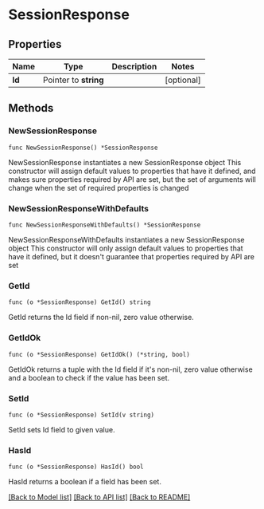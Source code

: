 # SessionResponse

## Properties

Name | Type | Description | Notes
------------ | ------------- | ------------- | -------------
**Id** | Pointer to **string** |  | [optional] 

## Methods

### NewSessionResponse

`func NewSessionResponse() *SessionResponse`

NewSessionResponse instantiates a new SessionResponse object
This constructor will assign default values to properties that have it defined,
and makes sure properties required by API are set, but the set of arguments
will change when the set of required properties is changed

### NewSessionResponseWithDefaults

`func NewSessionResponseWithDefaults() *SessionResponse`

NewSessionResponseWithDefaults instantiates a new SessionResponse object
This constructor will only assign default values to properties that have it defined,
but it doesn't guarantee that properties required by API are set

### GetId

`func (o *SessionResponse) GetId() string`

GetId returns the Id field if non-nil, zero value otherwise.

### GetIdOk

`func (o *SessionResponse) GetIdOk() (*string, bool)`

GetIdOk returns a tuple with the Id field if it's non-nil, zero value otherwise
and a boolean to check if the value has been set.

### SetId

`func (o *SessionResponse) SetId(v string)`

SetId sets Id field to given value.

### HasId

`func (o *SessionResponse) HasId() bool`

HasId returns a boolean if a field has been set.


[[Back to Model list]](../README.md#documentation-for-models) [[Back to API list]](../README.md#documentation-for-api-endpoints) [[Back to README]](../README.md)


